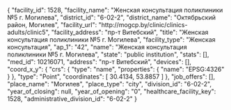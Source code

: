 {
    "facility_id": 1528,
    "facility_name": "Женская консультация поликлиники №5 г. Могилева",
    "district_id": "6-02-2",
    "district_name": "Октябрьский район, Могилев",
    "facility_url": "http:\/\/mogcp.by\/clinic\/clinics-adults\/clinic5",
    "facility_address": "пр-т Витебский",
    "title": "Женская консультация поликлиники №5 г. Могилева",
    "facility_type": "Женская консультация",
    "ap_1": "42",
    "name": "Женская консультация поликлиники №5 г. Могилева",
    "state": "public institution",
    "stats": [],
    "med_id": 10216071,
    "address": "пр-т Витебский",
    "devices": [],
    "coord_x_y": {
        "crs": {
            "type": "name",
            "properties": {
                "name": "EPSG:4326"
            }
        },
        "type": "Point",
        "coordinates": [
            30.4134,
            53.8857
        ]
    },
    "job_offers": [],
    "place_name": "Могилев",
    "place_type": "city",
    "division_id": "6-02-2",
    "year_of_closing": null,
    "year_of_opening": "0",
    "healthcare_facility_key": 1528,
    "administrative_division_id": "6-02-2"
}